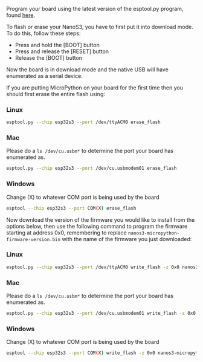 Program your board using the latest version of the esptool.py program, found [here](https://github.com/espressif/esptool).

To flash or erase your NanoS3, you have to first put it into download mode.
To do this, follow these steps:

- Press and hold the [BOOT] button
- Press and release the [RESET] button
- Release the [BOOT] button

Now the board is in download mode and the native USB will have enumerated as a serial device.

If you are putting MicroPython on your board for the first time then you should
first erase the entire flash using:

### Linux
```bash
esptool.py --chip esp32s3 --port /dev/ttyACM0 erase_flash
```

### Mac
Please do a `ls /dev/cu.usbm*` to determine the port your board has enumerated as.
```bash
esptool.py --chip esp32s3 --port /dev/cu.usbmodem01 erase_flash
```

### Windows
Change (X) to whatever COM port is being used by the board
```bash
esptool --chip esp32s3 --port COM(X) erase_flash
```

Now download the version of the firmware you would like to install from the options below,
then use the following command to program the firmware starting at address 0x0,
remembering to replace `nanos3-micropython-firmware-version.bin` with the name of
the firmware you just downloaded:

### Linux
```bash
esptool.py --chip esp32s3 --port /dev/ttyACM0 write_flash -z 0x0 nanos3-micropython-firmware-version.bin
```

### Mac
Please do a `ls /dev/cu.usbm*` to determine the port your board has enumerated as.
```bash
esptool.py --chip esp32s3 --port /dev/cu.usbmodem01 write_flash -z 0x0 nanos3-micropython-firmware-version.bin
```

### Windows
Change (X) to whatever COM port is being used by the board
```bash
esptool --chip esp32s3 --port COM(X) write_flash -z 0x0 nanos3-micropython-firmware-version.bin
```
